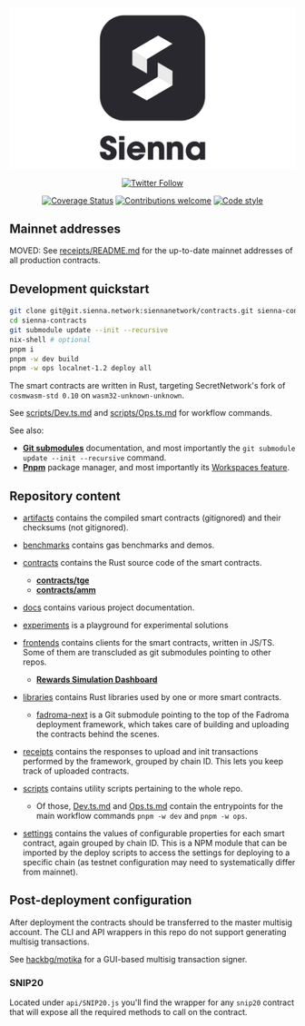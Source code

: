<div align="center">

[![](/logo.svg)](https://sienna.network/)

[![Twitter Follow](https://img.shields.io/twitter/follow/sienna_network?style=plastic&logo=twitter)](https://twitter.com/sienna_network)

[![Coverage Status](https://coveralls.io/repos/github/SiennaNetwork/sienna/badge.svg?branch=dev&t=s6kRdI)](https://coveralls.io/github/SiennaNetwork/sienna?branch=dev)
[![Contributions welcome](https://img.shields.io/badge/contributions-welcome-brightgreen.svg?style=flat)](CONTRIBUTING.md)
[![Code style](https://img.shields.io/badge/code%20style-open--minded-%239013fe)](CONTRIBUTING.md#coding-style)

</div>

## Mainnet addresses

MOVED: See [receipts/README.md](./receipts/README.md#mainnet-addresses) for the up-to-date
mainnet addresses of all production contracts.

## Development quickstart

```sh
git clone git@git.sienna.network:siennanetwork/contracts.git sienna-contracts
cd sienna-contracts
git submodule update --init --recursive
nix-shell # optional
pnpm i
pnpm -w dev build
pnpm -w ops localnet-1.2 deploy all
```

The smart contracts are written in Rust, targeting SecretNetwork's fork of `cosmwasm-std 0.10`
on `wasm32-unknown-unknown`.

See [scripts/Dev.ts.md](./scripts/Dev.ts.md)
and [scripts/Ops.ts.md](./scripts/Ops.ts.md)
for workflow commands.

See also:
* **[Git submodules](https://git-scm.com/book/en/v2/Git-Tools-Submodules)** documentation,
  and most importantly the `git submodule update --init --recursive` command.
* **[Pnpm](https://pnpm.io/)** package manager, and most importantly
  its [Workspaces feature](https://pnpm.io/workspaces).

## Repository content

* [artifacts](./artifacts) contains the compiled smart contracts (gitignored)
  and their checksums (not gitignored).

* [benchmarks](./benchmarks) contains gas benchmarks and demos.

* [contracts](./contracts) contains the Rust source code of the smart contracts.
  * [**contracts/tge**](./contracts/tge)
  * [**contracts/amm**](./contracts/tge)

* [docs](./docs) contains various project documentation.

* [experiments](./experiments) is a playground for experimental solutions

* [frontends](./frontends) contains clients for the smart contracts, written in JS/TS.
  Some of them are transcluded as git submodules pointing to other repos.
  * [**Rewards Simulation Dashboard**](./frontends/dashboard)

* [libraries](./libraries) contains Rust libraries used by one or more smart contracts.
  * [fadroma-next](./libraries/fadroma-next) is a Git submodule pointing to the top of
    the Fadroma deployment framework, which takes care of building and uploading the
    contracts behind the scenes.

* [receipts](./receipts) contains the responses to upload and init transactions
  performed by the framework, grouped by chain ID. This lets you keep track of uploaded
  contracts.

* [scripts](./scripts) contains utility scripts pertaining to the whole repo.
  * Of those, [Dev.ts.md](./scripts/Dev.ts.md) and
    [Ops.ts.md](./scripts/Ops.ts.md) contain the entrypoints
    for the main workflow commands `pnpm -w dev` and `pnpm -w ops`.

* [settings](./settings) contains the values of configurable properties for each
  smart contract, again grouped by chain ID. This is a NPM module that can be imported
  by the deploy scripts to access the settings for deploying to a specific chain
  (as testnet configuration may need to systematically differ from mainnet).

## Post-deployment configuration

After deployment the contracts should be
transferred to the master multisig account.
The CLI and API wrappers in this repo
do not support generating multisig transactions.

See [hackbg/motika](https://github.com/hackbg/motika)
for a GUI-based multisig transaction signer.

### SNIP20

Located under `api/SNIP20.js` you'll find the wrapper for any `snip20` contract
that will expose all the required methods to call on the contract.

